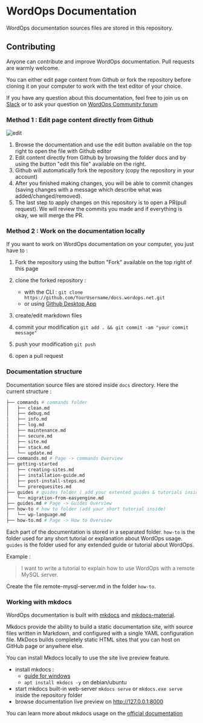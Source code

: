 # WordOps Documentation

WordOps documentation sources files are stored in this repository.

## Contributing

Anyone can contribute and improve WordOps documentation. Pull requests are warmly welcome.

You can either edit page content from Github or fork the repository before cloning it on your computer to work with the text editor of your choice.

If you have any question about this documentation, feel free to join us on [Slack](https://community.wordops.io/slack) or to ask your question on [WordOps Community forum](https://community.wordops.net/)

### Method 1 : Edit page content directly from Github

![edit](https://img.virtubox.net/images/2019/03/29/image.png)

1. Browse the documentation and use the edit button available on the top right to open the file with Github editor
2. Edit content directly from Github by browsing the folder docs and by using the button "edit this file" available on the right.
3. Github will automatically fork the repository (copy the repository in your account)
4. After you finished making changes, you will be able to commit changes (saving changes with a message which describe what was added/changed/removed).
5. The last step to apply changes on this repository is to open a PR(pull request). We will review the commits you made and if everything is okay, we will merge the PR.

### Method 2 : Work on the documentation locally

If you want to work on WordOps documentation on your computer, you just have to :

1. Fork the repository using the button "Fork" available on the top right of this page
2. clone the forked repository :

    - with the CLI : `git clone https://github.com/YourUsername/docs.wordops.net.git`
    - or using [Github Desktop App](https://desktop.github.com/)

3. create/edit markdown files
4. commit your modification `git add . && git commit -am "your commit message"`
5. push your modification `git push`
6. open a pull request

### Documentation structure

Documentation source files are stored inside `docs` directory.
Here the current structure :

```bash
├── commands # commands folder
│   ├── clean.md
│   ├── debug.md
│   ├── info.md
│   ├── log.md
│   ├── maintenance.md
│   ├── secure.md
│   ├── site.md
│   ├── stack.md
│   └── update.md
├── commands.md # Page -> commands Overview
├── getting-started
│   ├── creating-sites.md
│   ├── installation-guide.md
│   ├── post-install-steps.md
│   └── prerequesites.md
├── guides # guides folder ( add your extented guides & tutorials inside)
│   └── migration-from-easyengine.md
├── guides.md # Page -> Guides Overview
├── how-to # how to folder (add your short tutorial inside)
│   └── wp-language.md
├── how-to.md # Page -> How to Overview
```

Each part of the documentation is stored in a separated folder. `how-to` is the folder used for any short tutorial or explanation about WordOps usage. `guides` is the folder used for any extended guide or tutorial about WordOps.

Example :

> I want to write a tutorial to explain how to use WordOps with a remote MySQL server.

Create the file remote-mysql-server.md in the folder `how-to`.


### Working with mkdocs

WordOps documentation is built with [mkdocs](https://github.com/mkdocs/mkdocs) and [mkdocs-material](https://github.com/squidfunk/mkdocs-material).

Mkdocs provide the ability to build a static documentation site, with source files written in Markdown, and configured with a single YAML configuration file.
MkDocs builds completely static HTML sites that you can host on GitHub page or anywhere else.

You can install Mkdocs locally to use the site live preview feature.

- install mkdocs :
  - [guide for windows](https://gist.github.com/VirtuBox/2f149ce45e2449c36f18cb634243fe90)
  - `apt install mkdocs -y` on debian/ubuntu
- start mkdocs built-in web-server  `mkdocs serve` or `mkdocs.exe serve` inside the repository folder
- browse documentation live preview on http://127.0.0.1:8000

You can learn more about mkdocs usage on the [official documentation](https://www.mkdocs.org/user-guide/writing-your-docs/)